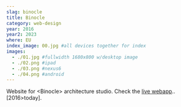 ```yaml
---
slag: binocle
title: Binocle
category: web-design
year: 2016
year2: 2023
where: EU
index_image: 00.jpg #all devices together for index
images:
  - ./01.jpg #fullwidth 1680x800 w/desktop image
  - ./02.png #ipad
  - ./03.png #nexus6
  - ./04.png #android
---
```


Website for &lt;Binocle&gt; architecture studio.
Check the [live webapp](https://binocle.it)..
[2016>today].

